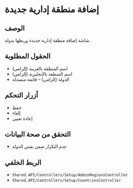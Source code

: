 # إضافة منطقة إدارية جديدة

## الوصف
شاشة إضافة منطقة إدارية جديدة وربطها بدولة.

## الحقول المطلوبة
- اسم المنطقة بالعربية (إلزامي)
- اسم المنطقة بالإنجليزية (إلزامي)
- الدولة (إلزامي) – قائمة منسدلة

## أزرار التحكم
- حفظ
- إلغاء
- إعادة تعيين

## التحقق من صحة البيانات
- عدم التكرار ضمن نفس الدولة

## الربط الخلفي
- `Shared.API/Controllers/Setup/AdminRegionsController`
- `Shared.API/Controllers/Setup/CountriesController`
